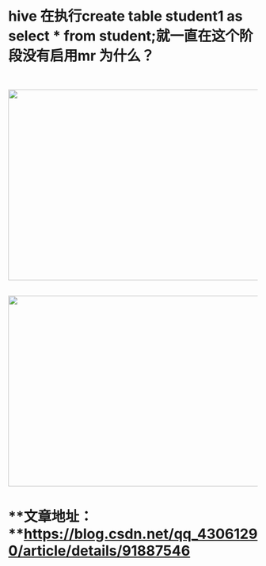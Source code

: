 # hive 在执行create table student1 as select * from student;就一直在这个阶段没有启用mr 为什么？
 

<img alt="" class="has" height="385" src="https://img-blog.csdnimg.cn/20190613192244279.png?x-oss-process=image/watermark,type_ZmFuZ3poZW5naGVpdGk,shadow_10,text_aHR0cHM6Ly9ibG9nLmNzZG4ubmV0L3FxXzQzMDYxMjkw,size_16,color_FFFFFF,t_70" width="880"/>

 <img alt="" class="has" height="385" src="https://img-blog.csdnimg.cn/20190613194651349.png?x-oss-process=image/watermark,type_ZmFuZ3poZW5naGVpdGk,shadow_10,text_aHR0cHM6Ly9ibG9nLmNzZG4ubmV0L3FxXzQzMDYxMjkw,size_16,color_FFFFFF,t_70" width="880"/>
# **文章地址： **https://blog.csdn.net/qq_43061290/article/details/91887546